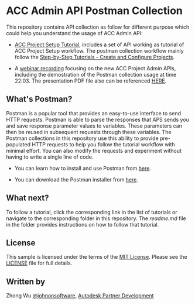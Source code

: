 # ACC Admin API Postman Collection

This repository contains API collection as follow for different purpose which could help you understand the usage of ACC Admin API:

- [ACC Project Setup Tutorial](ACCProjectSetupTutorial), includes a set of API working as tutorial of ACC Project Setup workflow. The postman collection workflow mainly follow the [Step-by-Step Tutorials - Create and Configure Projects](https://aps.autodesk.com/en/docs/acc/v1/tutorials/admin/admin-create-configure-projects/#step-3-assign-members-to-your-project). 


- A [webinar recording](https://www.youtube.com/watch?v=Aw99kOKFu7E) focusing on the new ACC Project Admin APIs, including the demostration of the Postman collection usage at time 22:03. The presentation PDF file also can be referenced [HERE](/ACCProjectSetupTutorial/resource/ACC%20Project%20Admin%20API%20Updates%20-%20Dec%202023_1213.pdf).  


## What's Postman?

Postman is a popular tool that provides an easy-to-use interface to send HTTP requests. Postman is able to parse the responses that APS sends you and save response parameter values to variables. These parameters can then be reused in subsequent requests through these variables. The Postman collections in this repository use this ability to provide pre-populated HTTP requests to help you follow the tutorial workflow with minimal effort. You can also modify the requests and experiment without having to write a single line of code. 

- You can learn how to install and use Postman from [here](https://learning.getpostman.com/docs/postman/launching_postman/installation_and_updates).

- You can download the Postman installer from [here](https://www.getpostman.com/downloads/).

## What next?

To follow a tutorial, click the corresponding link in the list of tutorials or navigate to the corresponding folder in this repository. The *readme.md* file in the folder provides instructions on how to follow that tutorial. 

## License
This sample is licensed under the terms of the [MIT License](http://opensource.org/licenses/MIT). Please see the [LICENSE](LICENSE) file for full details.

## Written by
Zhong Wu [@johnonsoftware](https://twitter.com/johnonsoftware), [Autodesk Partner Development](http://forge.autodesk.com)
